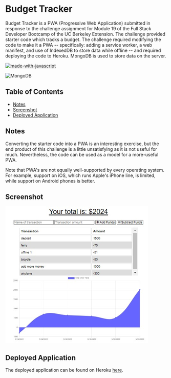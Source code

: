 # Budget Tracker

Budget Tracker is a PWA (Progressive Web Application) submitted in response to the challenge assignment for Module 19 of the Full Stack Developer Bootcamp of the UC Berkeley Extension. The challenge provided starter code which tracks a budget. The challenge required modifying the code to make it a PWA -- specifically: adding a service worker, a web manifest, and use of IndexedDB to store data while offline -- and required deploying the code to Heroku. MongoDB is used to store data on the server.

[![made-with-javascript](https://img.shields.io/badge/Made%20with-JavaScript-1f425f.svg)](https://www.javascript.com)

![MongoDB](https://img.shields.io/badge/MongoDB-%234ea94b.svg?style=for-the-badge&logo=mongodb&logoColor=white)

## Table of Contents

- [Notes](#Notes)
- [Screenshot](#Screenshot)
- [Deployed Application](#Deployed-Application)

## Notes

Converting the starter code into a PWA is an interesting exercise, but the end product of this challenge is a little unsatisfying as it is not useful for much. Nevertheless, the code can be used as a model for a more-useful PWA.

Note that PWA's are not equally well-supported by every operating system. For example, support on iOS, which runs Apple's iPhone line, is limited, while support on Android phones is better.

## Screenshot

![Screenshot of Budget Tracker](/screenshot/ch-19-budget-app.jpg)

## Deployed Application

The deployed application can be found on Heroku [here](https://thawing-garden-80851.herokuapp.com/).
